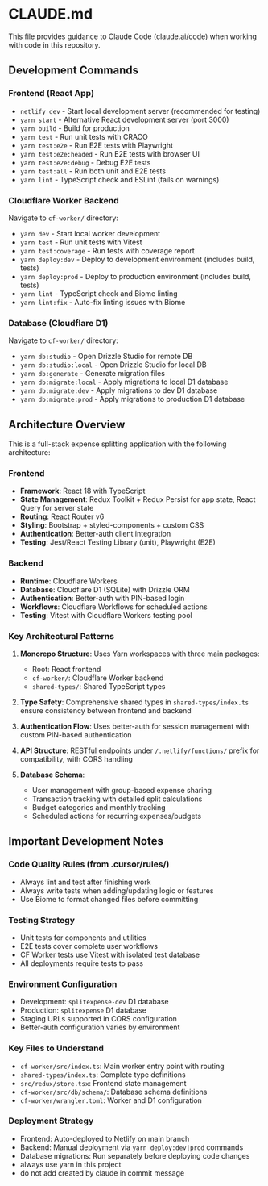 # CLAUDE.md

This file provides guidance to Claude Code (claude.ai/code) when working with code in this repository.

## Development Commands

### Frontend (React App)
- `netlify dev` - Start local development server (recommended for testing)
- `yarn start` - Alternative React development server (port 3000)
- `yarn build` - Build for production
- `yarn test` - Run unit tests with CRACO
- `yarn test:e2e` - Run E2E tests with Playwright
- `yarn test:e2e:headed` - Run E2E tests with browser UI
- `yarn test:e2e:debug` - Debug E2E tests
- `yarn test:all` - Run both unit and E2E tests
- `yarn lint` - TypeScript check and ESLint (fails on warnings)

### Cloudflare Worker Backend
Navigate to `cf-worker/` directory:
- `yarn dev` - Start local worker development
- `yarn test` - Run unit tests with Vitest
- `yarn test:coverage` - Run tests with coverage report
- `yarn deploy:dev` - Deploy to development environment (includes build, tests)
- `yarn deploy:prod` - Deploy to production environment (includes build, tests)
- `yarn lint` - TypeScript check and Biome linting
- `yarn lint:fix` - Auto-fix linting issues with Biome

### Database (Cloudflare D1)
Navigate to `cf-worker/` directory:
- `yarn db:studio` - Open Drizzle Studio for remote DB
- `yarn db:studio:local` - Open Drizzle Studio for local DB
- `yarn db:generate` - Generate migration files
- `yarn db:migrate:local` - Apply migrations to local D1 database
- `yarn db:migrate:dev` - Apply migrations to dev D1 database
- `yarn db:migrate:prod` - Apply migrations to production D1 database

## Architecture Overview

This is a full-stack expense splitting application with the following architecture:

### Frontend
- **Framework**: React 18 with TypeScript
- **State Management**: Redux Toolkit + Redux Persist for app state, React Query for server state
- **Routing**: React Router v6
- **Styling**: Bootstrap + styled-components + custom CSS
- **Authentication**: Better-auth client integration
- **Testing**: Jest/React Testing Library (unit), Playwright (E2E)

### Backend
- **Runtime**: Cloudflare Workers
- **Database**: Cloudflare D1 (SQLite) with Drizzle ORM
- **Authentication**: Better-auth with PIN-based login
- **Workflows**: Cloudflare Workflows for scheduled actions
- **Testing**: Vitest with Cloudflare Workers testing pool

### Key Architectural Patterns

1. **Monorepo Structure**: Uses Yarn workspaces with three main packages:
   - Root: React frontend
   - `cf-worker/`: Cloudflare Worker backend
   - `shared-types/`: Shared TypeScript types

2. **Type Safety**: Comprehensive shared types in `shared-types/index.ts` ensure consistency between frontend and backend

3. **Authentication Flow**: Uses better-auth for session management with custom PIN-based authentication

4. **API Structure**: RESTful endpoints under `/.netlify/functions/` prefix for compatibility, with CORS handling

5. **Database Schema**: 
   - User management with group-based expense sharing
   - Transaction tracking with detailed split calculations
   - Budget categories and monthly tracking
   - Scheduled actions for recurring expenses/budgets

## Important Development Notes

### Code Quality Rules (from .cursor/rules/)
- Always lint and test after finishing work
- Always write tests when adding/updating logic or features
- Use Biome to format changed files before committing

### Testing Strategy
- Unit tests for components and utilities
- E2E tests cover complete user workflows
- CF Worker tests use Vitest with isolated test database
- All deployments require tests to pass

### Environment Configuration
- Development: `splitexpense-dev` D1 database
- Production: `splitexpense` D1 database  
- Staging URLs supported in CORS configuration
- Better-auth configuration varies by environment

### Key Files to Understand
- `cf-worker/src/index.ts`: Main worker entry point with routing
- `shared-types/index.ts`: Complete type definitions
- `src/redux/store.tsx`: Frontend state management
- `cf-worker/src/db/schema/`: Database schema definitions
- `cf-worker/wrangler.toml`: Worker and D1 configuration

### Deployment Strategy
- Frontend: Auto-deployed to Netlify on main branch
- Backend: Manual deployment via `yarn deploy:dev|prod` commands
- Database migrations: Run separately before deploying code changes
- always use yarn in this project
- do not add created by claude in commit message